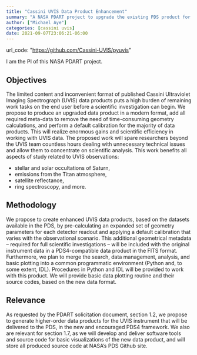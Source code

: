 ```yaml
---
title: "Cassini UVIS Data Product Enhancement"
summary: "A NASA PDART project to upgrade the existing PDS product for the Cassini UVIS instrument. "
author: ["Michael Aye"]
categories: [cassini uvis]
date: 2021-09-07T23:06:21-06:00
---
```


url_code: "https://github.com/Cassini-UVIS/pyuvis"

I am the PI of this NASA PDART project.

## Objectives 
The limited content and inconvenient format of published Cassini Ultraviolet Imaging Spectrograph (UVIS) data products puts a high burden of remaining work tasks on the end user before a scientific investigation can begin. 
We propose to produce an upgraded data product in a modern format, add all required meta-data to remove the need of time-consuming geometry calculations, and perform a default calibration for the majority of data products. 
This will realize enormous gains and scientific efficiency in working with UVIS data. 
The proposed work will spare researchers beyond the UVIS team countless hours dealing with unnecessary technical issues and allow them to concentrate on scientific analysis.
This work benefits all aspects of study related to UVIS observations: 
* stellar and solar occultations of Saturn,
* emissions from the Titan atmosphere, 
* satellite reflectance, 
* ring spectroscopy, and more.

## Methodology 
We propose to create enhanced UVIS data products, based on the datasets available in the PDS, by pre-calculating an expanded set of geometry parameters for each detector readout and applying a default calibration that varies with the observational scenario. This additional geometrical metadata – required for full scientific investigations – will be included with the original instrument data in a PDS4-compatible data product in the FITS format. Furthermore, we plan to merge the search, data management, analysis, and basic plotting into a common programmatic environment (Python and, to some extent, IDL). Procedures in Python and IDL will be provided to work with this product. We will provide basic data plotting routine and their source codes, based on the new data format.

## Relevance
As requested by the PDART solicitation document, section 1.2, we propose to generate higher-order data products for the UVIS instrument that will be delivered to the PDS, in the new and encouraged PDS4 framework. We also are relevant for section 1.7, as we will develop and deliver software tools and source code for basic visualizations of the new data product, and will store all produced source code at NASA’s PDS Github site.
